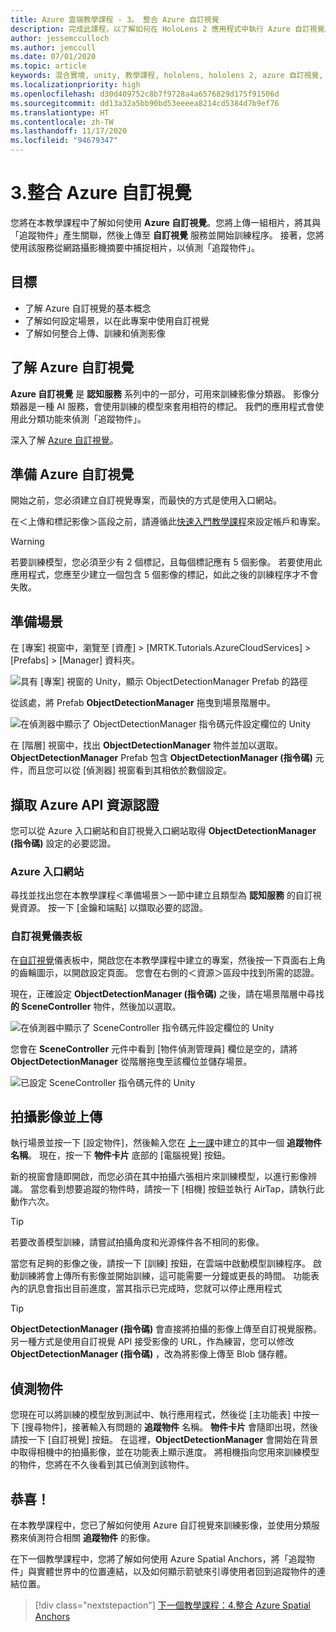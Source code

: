 ```yaml
---
title: Azure 雲端教學課程 - 3。 整合 Azure 自訂視覺
description: 完成此課程，以了解如何在 HoloLens 2 應用程式中執行 Azure 自訂視覺。
author: jessemcculloch
ms.author: jemccull
ms.date: 07/01/2020
ms.topic: article
keywords: 混合實境, unity, 教學課程, hololens, hololens 2, azure 自訂視覺, azure 認知服務, azure 雲端服務, Windows 10
ms.localizationpriority: high
ms.openlocfilehash: d30d409752c8b7f9728a4a6576829d175f91506d
ms.sourcegitcommit: dd13a32a5bb90bd53eeeea8214cd5384d7b9ef76
ms.translationtype: HT
ms.contentlocale: zh-TW
ms.lasthandoff: 11/17/2020
ms.locfileid: "94679347"
---
```

# <a name="3-integrating-azure-custom-vision"></a>3.整合 Azure 自訂視覺

您將在本教學課程中了解如何使用 **Azure 自訂視覺**。您將上傳一組相片，將其與「追蹤物件」產生關聯，然後上傳至 **自訂視覺** 服務並開始訓練程序。 接著，您將使用該服務從網路攝影機摘要中捕捉相片，以偵測「追蹤物件」。

## <a name="objectives"></a>目標

* 了解 Azure 自訂視覺的基本概念
* 了解如何設定場景，以在此專案中使用自訂視覺
* 了解如何整合上傳、訓練和偵測影像

## <a name="understanding-azure-custom-vision"></a>了解 Azure 自訂視覺

**Azure 自訂視覺** 是 **認知服務** 系列中的一部分，可用來訓練影像分類器。 影像分類器是一種 AI 服務，會使用訓練的模型來套用相符的標記。 我們的應用程式會使用此分類功能來偵測「追蹤物件」。

深入了解 [Azure 自訂視覺](https://docs.microsoft.com/azure/cognitive-services/custom-vision-service/home)。

## <a name="preparing-azure-custom-vision"></a>準備 Azure 自訂視覺

開始之前，您必須建立自訂視覺專案，而最快的方式是使用入口網站。

在＜上傳和標記影像＞區段之前，請遵循此[快速入門教學課程](https://docs.microsoft.com/azure/cognitive-services/custom-vision-service/getting-started-build-a-classifier#choose-training-images)來設定帳戶和專案。

> [!WARNING]
> 若要訓練模型，您必須至少有 2 個標記，且每個標記應有 5 個影像。 若要使用此應用程式，您應至少建立一個包含 5 個影像的標記，如此之後的訓練程序才不會失敗。

## <a name="preparing-the-scene"></a>準備場景

在 [專案] 視窗中，瀏覽至 [資產] > [MRTK.Tutorials.AzureCloudServices] > [Prefabs] > [Manager] 資料夾。

![具有 [專案] 視窗的 Unity，顯示 ObjectDetectionManager Prefab 的路徑](images/mr-learning-azure/tutorial3-section4-step1-1.png)

從該處，將 Prefab **ObjectDetectionManager** 拖曳到場景階層中。

![在偵測器中顯示了 ObjectDetectionManager 指令碼元件設定欄位的 Unity](images/mr-learning-azure/tutorial3-section4-step1-2.png)

在 [階層] 視窗中，找出 **ObjectDetectionManager** 物件並加以選取。
**ObjectDetectionManager** Prefab 包含 **ObjectDetectionManager (指令碼)** 元件，而且您可以從 [偵測器] 視窗看到其相依於數個設定。

## <a name="retrieving-azure-api-resource-credentials"></a>擷取 Azure API 資源認證

您可以從 Azure 入口網站和自訂視覺入口網站取得 **ObjectDetectionManager (指令碼)** 設定的必要認證。

### <a name="azure-portal"></a>Azure 入口網站

尋找並找出您在本教學課程＜準備場景＞一節中建立且類型為 **認知服務** 的自訂視覺資源。 按一下 [金鑰和端點] 以擷取必要的認證。

### <a name="custom-vision-dashboard"></a>自訂視覺儀表板

在[自訂視覺](https://www.customvision.ai/projects)儀表板中，開啟您在本教學課程中建立的專案，然後按一下頁面右上角的齒輪圖示，以開啟設定頁面。 您會在右側的＜資源＞區段中找到所需的認證。

現在，正確設定 **ObjectDetectionManager (指令碼)** 之後，請在場景階層中尋找 **的 SceneController** 物件，然後加以選取。

![在偵測器中顯示了 SceneController 指令碼元件設定欄位的 Unity](images/mr-learning-azure/tutorial3-section4-step1-3.png)

您會在 **SceneController** 元件中看到 [物件偵測管理員] 欄位是空的，請將 **ObjectDetectionManager** 從階層拖曳至該欄位並儲存場景。

![已設定 SceneController 指令碼元件的 Unity](images/mr-learning-azure/tutorial3-section4-step1-4.png)

## <a name="take-and-upload-images"></a>拍攝影像並上傳

執行場景並按一下 [設定物件]，然後輸入您在 [上一課](mr-learning-azure-02.md)中建立的其中一個 **追蹤物件名稱**。 現在，按一下 **物件卡片** 底部的 [電腦視覺] 按鈕。

新的視窗會隨即開啟，而您必須在其中拍攝六張相片來訓練模型，以進行影像辨識。 當您看到想要追蹤的物件時，請按一下 [相機] 按鈕並執行 AirTap，請執行此動作六次。

> [!TIP]
> 若要改善模型訓練，請嘗試拍攝角度和光源條件各不相同的影像。

當您有足夠的影像之後，請按一下 [訓練] 按鈕，在雲端中啟動模型訓練程序。 啟動訓練將會上傳所有影像並開始訓練，這可能需要一分鐘或更長的時間。 功能表內的訊息會指出目前進度，當其指示已完成時，您就可以停止應用程式

> [!TIP]
> **ObjectDetectionManager (指令碼)** 會直接將拍攝的影像上傳至自訂視覺服務。 另一種方式是使用自訂視覺 API 接受影像的 URL，作為練習，您可以修改 **ObjectDetectionManager (指令碼)** ，改為將影像上傳至 Blob 儲存體。

## <a name="detect-objects"></a>偵測物件

您現在可以將訓練的模型放到測試中、執行應用程式，然後從 [主功能表] 中按一下 [搜尋物件]，接著輸入有問題的 **追蹤物件** 名稱。 **物件卡片** 會隨即出現，然後請按一下 [自訂視覺] 按鈕。 在這裡，**ObjectDetectionManager** 會開始在背景中取得相機中的拍攝影像，並在功能表上顯示進度。 將相機指向您用來訓練模型的物件，您將在不久後看到其已偵測到該物件。

## <a name="congratulations"></a>恭喜！

在本教學課程中，您已了解如何使用 Azure 自訂視覺來訓練影像，並使用分類服務來偵測符合相關 **追蹤物件** 的影像。

在下一個教學課程中，您將了解如何使用 Azure Spatial Anchors，將「追蹤物件」與實體世界中的位置連結，以及如何顯示箭號來引導使用者回到追蹤物件的連結位置。

> [!div class="nextstepaction"]
> [下一個教學課程：4.整合 Azure Spatial Anchors](mr-learning-azure-04.md)

